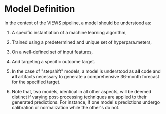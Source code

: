 # Model Definition

In the context of the VIEWS pipeline, a model should be understood as:

1) A specific instantiation of a machine learning algorithm, 

2) Trained using a predetermined and unique set of hyperpara.meters,

3) On a well-defined set of input features,

4) And targeting a specific outcome target.

5) In the case of "stepshift" models, a model is understood as **all** code and **all** artifacts necessary to generate a comprehensive 36-month forecast for the specified target.

6) Note that, two models, identical in all other aspects, will be deemed distinct if varying post-processing techniques are applied to their generated predictions. For instance, if one model's predictions undergo calibration or normalization while the other's do not.